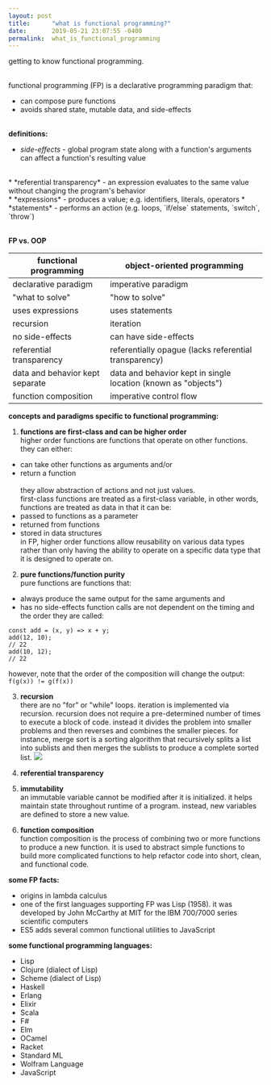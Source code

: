 ```yaml
---
layout: post
title:      "what is functional programming?"
date:       2019-05-21 23:07:55 -0400
permalink:  what_is_functional_programming
---
```



getting to know functional programming.
<br><br>

functional programming (FP) is a declarative programming paradigm that:
* can compose pure functions
* avoids shared state, mutable data, and side-effects<br><br>

**definitions:**
* *side-effects* - global program state along with a function's arguments can affect a function's resulting value
<br>
* *referential transparency* - an expression evaluates to the same value without changing the program's behavior
<br>
* *expressions* - produces a value; e.g. identifiers, literals, operators
* *statements* - performs an action (e.g. loops, `if/else` statements, `switch`, `throw`)<br><br>

**FP vs. OOP**<br>

| functional programming | object-oriented programming |
| --------------------------- | ---------------------------------- |
|    declarative paradigm    |          imperative paradigm          |
| "what to solve"        | "how to solve" |
| uses expressions | uses statements |
| recursion | iteration |
| no side-effects | can have side-effects  |
| referential transparency | referentially opague (lacks referential transparency) |
| data and behavior kept separate | data and behavior kept in single location (known as "objects") |
| function composition | imperative control flow |

**concepts and paradigms specific to functional programming:**<br>

1. **functions are first-class and can be higher order**<br>
higher order functions are functions that operate on other functions. they can either:
- can take other functions as arguments and/or
- return a function<br><br>
they allow abstraction of actions and not just values.<br>
first-class functions are treated as a first-class variable, in other words, functions are treated as data in that it can be:
- passed to functions as a parameter
- returned from functions
- stored in data structures<br>
in FP, higher order functions allow reusability on various data types rather than only having the ability to operate on a specific data type that it is designed to operate on.<br>

2. **pure functions/function purity**<br>
pure functions are functions that:
- always produce the same output for the same arguments and
- has no side-effects
function calls are not dependent on the timing and the order they are called:
```
const add = (x, y) => x + y;
add(12, 10); 
// 22
add(10, 12); 
// 22
```
however, note that the order of the composition will change the output:
`f(g(x)) != g(f(x))`<br>

3. **recursion**<br>
there are no "for" or "while" loops. iteration is implemented via recursion.
recursion does not require a pre-determined number of times to execute a block of code. instead it divides the problem into smaller problems and then reverses and combines the smaller pieces. for instance, merge sort is a sorting algorithm that recursively splits a list into sublists and then merges the sublists to produce a complete sorted list.
![](https://upload.wikimedia.org/wikipedia/commons/c/cc/Merge-sort-example-300px.gif)

4. **referential transparency**<br>

5. **immutability**<br>
an immutable variable cannot be modified after it is initialized. it helps maintain state throughout runtime of a program. instead, new variables are defined to store a new value.

6. **function composition**<br>
function composition is the process of combining two or more functions to produce a new function. it is used to abstract simple functions to build more complicated functions to help refactor code into short, clean, and functional code.<br>

**some FP facts:**
* origins in lambda calculus
* one of the first languages supporting FP was Lisp (1958). it was developed by John McCarthy at MIT for the IBM 700/7000 series scientific computers
* ES5 adds several common functional utilities to JavaScript

**some functional programming languages:**
* Lisp
* Clojure (dialect of Lisp)
* Scheme (dialect of Lisp)
* Haskell
* Erlang
* Elixir
* Scala
* F#
* Elm
* OCamel
* Racket
* Standard ML
* Wolfram Language
* JavaScript
